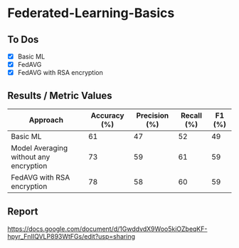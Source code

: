 # Federated-Learning-Basics
## To Dos
- [x] Basic ML
- [x] FedAVG
- [x] FedAVG with RSA encryption

## Results / Metric Values
| Approach | Accuracy (%) | Precision (%) | Recall (%) | F1 (%) |
| --- | --- | --- | --- | --- |
| Basic ML | 61 | 47 | 52 | 49 |
| Model Averaging without any encryption | 73 | 59 | 61 | 59 |
| FedAVG with RSA encryption | 78 |  58| 60 | 59 |

## Report
https://docs.google.com/document/d/1GwddvdX9Woo5kiOZbeqKF-hpyr_FnIIQVLP893WtFGs/edit?usp=sharing
